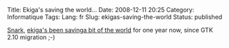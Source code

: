 Title: Ekiga's saving the world...
Date: 2008-12-11 20:25
Category: Informatique
Tags:
Lang: fr
Slug: ekigas-saving-the-world
Status: published

[Snark](http://blogs.gnome.org/snark/2008/12/11/saving-the-world-one-uw-at-a-time-ekiga/),
[ekiga's been saving](http://bugzilla.gnome.org/show_bug.cgi?id=361679#c19)[a
bit of the world](http://bugzilla.gnome.org/show_bug.cgi?id=361679#c23) for one
year now, since GTK 2.10 migration ;-)
